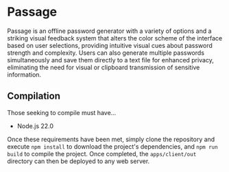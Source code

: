 # Passage
Passage is an offline password generator with a variety of options and a
striking visual feedback system that alters the color scheme of the interface
based on user selections, providing intuitive visual cues about password
strength and complexity. Users can also generate multiple passwords
simultaneously and save them directly to a text file for enhanced privacy,
eliminating the need for visual or clipboard transmission of sensitive
information.

## Compilation
Those seeking to compile must have...

- Node.js 22.0

Once these requirements have been met, simply clone the repository and execute
`npm install` to download the project's dependencies, and `npm run build` to
compile the project. Once completed, the `apps/client/out` directory
can then be deployed to any web server.
